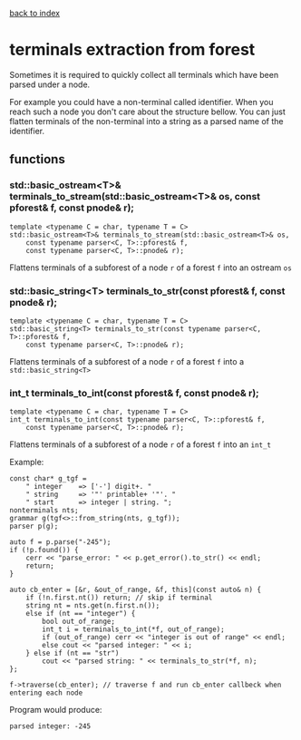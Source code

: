 [back to index](../README.md#classes-and-structs)

# terminals extraction from forest

Sometimes it is required to quickly collect all terminals which have been parsed under a node.

For example you could have a non-terminal called identifier. When you reach such a node you don't care about the structure bellow. You can just flatten terminals of the non-terminal into a string as a parsed name of the identifier.

## functions

### std::basic_ostream\<T>& terminals_to_stream(std::basic_ostream\<T>& os, const pforest& f, const pnode& r);

```
template <typename C = char, typename T = C>
std::basic_ostream<T>& terminals_to_stream(std::basic_ostream<T>& os,
	const typename parser<C, T>::pforest& f,
	const typename parser<C, T>::pnode& r);
```

Flattens terminals of a subforest of a node `r` of a forest `f` into an ostream `os`

### std::basic_string\<T> terminals_to_str(const pforest& f, const pnode& r);

```
template <typename C = char, typename T = C>
std::basic_string<T> terminals_to_str(const typename parser<C, T>::pforest& f,
	const typename parser<C, T>::pnode& r);
```

Flattens terminals of a subforest of a node `r` of a forest `f` into a `std::basic_string<T>`

### int_t terminals_to_int(const pforest& f, const pnode& r);

```
template <typename C = char, typename T = C>
int_t terminals_to_int(const typename parser<C, T>::pforest& f,
	const typename parser<C, T>::pnode& r);
```

Flattens terminals of a subforest of a node `r` of a forest `f` into an `int_t`

Example:
```
const char* g_tgf =
	" integer    => ['-'] digit+. "
	" string     => '"' printable+ '"'. "
	" start      => integer | string. ";
nonterminals nts;
grammar g(tgf<>::from_string(nts, g_tgf));
parser p(g);

auto f = p.parse("-245");
if (!p.found()) {
	cerr << "parse_error: " << p.get_error().to_str() << endl;
	return;
}

auto cb_enter = [&r, &out_of_range, &f, this](const auto& n) {
	if (!n.first.nt()) return; // skip if terminal
	string nt = nts.get(n.first.n());
	else if (nt == "integer") {
		bool out_of_range;
		int_t i = terminals_to_int(*f, out_of_range);
		if (out_of_range) cerr << "integer is out of range" << endl;
		else cout << "parsed integer: " << i;
	} else if (nt == "str")
		cout << "parsed string: " << terminals_to_str(*f, n);
};

f->traverse(cb_enter); // traverse f and run cb_enter callbeck when entering each node
```

Program would produce:
```
parsed integer: -245
```
